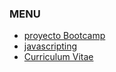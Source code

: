 
### MENU ###
* [proyecto Bootcamp](project_bootcamp)
* [javascripting](javascripting)
* [Curriculum Vitae](curriculum-vitae.md)
